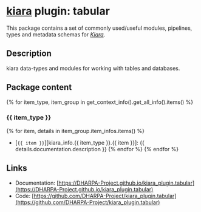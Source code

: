 # [**kiara**](https://dharpa.org/kiara.documentation) plugin: tabular

This package contains a set of commonly used/useful modules, pipelines, types and metadata schemas for [*Kiara*](https://github.com/DHARPA-project/kiara).

## Description

kiara data-types and modules for working with tables and databases.

## Package content

{% for item_type, item_group in get_context_info().get_all_info().items() %}

### {{ item_type }}
{% for item, details in item_group.item_infos.items() %}
- [`{{ item }}`][kiara_info.{{ item_type }}.{{ item }}]: {{ details.documentation.description }}
{% endfor %}
{% endfor %}

## Links

 - Documentation: [https://DHARPA-Project.github.io/kiara_plugin.tabular](https://DHARPA-Project.github.io/kiara_plugin.tabular)
 - Code: [https://github.com/DHARPA-Project/kiara_plugin.tabular](https://github.com/DHARPA-Project/kiara_plugin.tabular)
